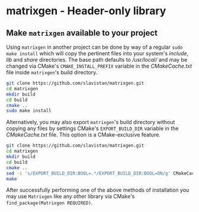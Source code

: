 # matrixgen - Header-only library

## Make `matrixgen` available to your project

Using `matrixgen` in another project can be done by way of a regular `sudo make install` which will copy the pertinent files into your system's *include*, *lib* and *share* directories. The base path defaults to */usr/local/* and may be changed via CMake's `CMAKE_INSTALL_PREFIX` variable in the *CMakeCache.txt* file inside `matrixgen`'s build directory.

```sh
git clone https://github.com/slavistan/matrixgen.git
cd matrixgen
mkdir build
cd build
cmake ..
sudo make install
```

Alternatively, you may also export `matrixgen`'s build directory without copying any files by settings CMake's `EXPORT_BUILD_DIR` variable in the *CMakeCache.txt* file. This option is a CMake-exclusive feature.

```sh
git clone https://github.com/slavistan/matrixgen.git
cd matrixgen
mkdir build
cd build
cmake ..
sed -i 's/EXPORT_BUILD_DIR:BOOL=.*/EXPORT_BUILD_DIR:BOOL=ON/g' CMakeCache.txt
make
```

After successfully performing one of the above methods of installation you may use `Matrixgen` like any other library via CMake's `find_package(Matrixgen REQUIRED)`.
